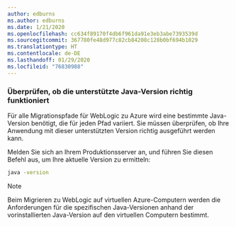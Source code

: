 ```yaml
---
author: edburns
ms.author: edburns
ms.date: 1/21/2020
ms.openlocfilehash: cc634f89170f4db6f961da91e3eb3abe7393539d
ms.sourcegitcommit: 367780fe48d977c82cb84208c128b0bf694b1029
ms.translationtype: HT
ms.contentlocale: de-DE
ms.lasthandoff: 01/29/2020
ms.locfileid: "76830988"
---
```

### <a name="validate-that-the-supported-java-version-works-correctly"></a>Überprüfen, ob die unterstützte Java-Version richtig funktioniert

Für alle Migrationspfade für WebLogic zu Azure wird eine bestimmte Java-Version benötigt, die für jeden Pfad variiert. Sie müssen überprüfen, ob Ihre Anwendung mit dieser unterstützten Version richtig ausgeführt werden kann.

Melden Sie sich an Ihrem Produktionsserver an, und führen Sie diesen Befehl aus, um Ihre aktuelle Version zu ermitteln:

```bash
java -version
```

> [!NOTE]
> Beim Migrieren zu WebLogic auf virtuellen Azure-Computern werden die Anforderungen für die spezifischen Java-Versionen anhand der vorinstallierten Java-Version auf den virtuellen Computern bestimmt.
